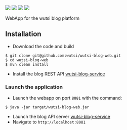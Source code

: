 ![](https://github.com/wutsi/wutsi-blog-web/workflows/build/badge.svg)
[![](https://img.shields.io/codecov/c/github/wutsi/wutsi-blog-web/master.svg)](https://codecov.io/gh/wutsi/wutsi-blog-web)
![](https://img.shields.io/badge/jdk-1.8-brightgreen.svg)
![](https://img.shields.io/badge/language-kotlin-blue.svg)


WebApp for the wutsi blog platform

## Installation
- Download the code and build
```
$ git clone git@github.com:wutsi/wutsi-blog-web.git
$ cd wutsi-blog-web
$ mvn clean install
```
- Install the blog REST API [wutsi-blog-service](https://github.com/wutsi/wutsi-blog-service#installation)


### Launch the application
- Launch the webapp on port `8081` with the command:
```
$ java -jar target/wutsi-blog-web.jar
```
- Launch the blog API server [wutsi-blog-service](https://github.com/wutsi/wutsi-blog-service#launch-the-service)
- Navigate to `http://localhost:8081`
